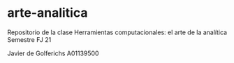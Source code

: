 # arte-analitica
Repositorio de la clase Herramientas computacionales: el arte de la analítica  Semestre FJ 21

Javier de Golferichs
A01139500